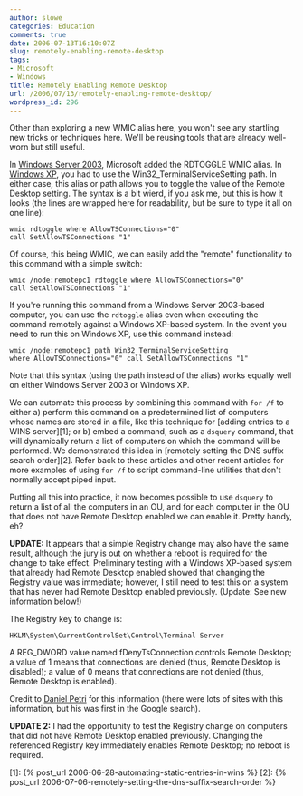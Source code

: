 ```yaml
---
author: slowe
categories: Education
comments: true
date: 2006-07-13T16:10:07Z
slug: remotely-enabling-remote-desktop
tags:
- Microsoft
- Windows
title: Remotely Enabling Remote Desktop
url: /2006/07/13/remotely-enabling-remote-desktop/
wordpress_id: 296
---
```


Other than exploring a new WMIC alias here, you won't see any startling new tricks or techniques here. We'll be reusing tools that are already well-worn but still useful.

In [Windows Server 2003](http://www.microsoft.com/windowsserver2003/), Microsoft added the RDTOGGLE WMIC alias. In [Windows XP](http://www.microsoft.com/windowsxp/), you had to use the Win32_TerminalServiceSetting path. In either case, this alias or path allows you to toggle the value of the Remote Desktop setting. The syntax is a bit wierd, if you ask me, but this is how it looks (the lines are wrapped here for readability, but be sure to type it all on one line):

    wmic rdtoggle where AllowTSConnections="0" 
    call SetAllowTSConnections "1"

Of course, this being WMIC, we can easily add the "remote" functionality to this command with a simple switch:

    wmic /node:remotepc1 rdtoggle where AllowTSConnections="0" 
    call SetAllowTSConnections "1"

If you're running this command from a Windows Server 2003-based computer, you can use the `rdtoggle` alias even when executing the command remotely against a Windows XP-based system. In the event you need to run this on Windows XP, use this command instead:

    wmic /node:remotepc1 path Win32_TerminalServiceSetting 
    where AllowTSConnections="0" call SetAllowTSConnections "1"

Note that this syntax (using the path instead of the alias) works equally well on either Windows Server 2003 or Windows XP.

We can automate this process by combining this command with `for /f` to either a) perform this command on a predetermined list of computers whose names are stored in a file, like this technique for [adding entries to a WINS server][1]; or b) embed a command, such as a `dsquery` command, that will dynamically return a list of computers on which the command will be performed. We demonstrated this idea in [remotely setting the DNS suffix search order][2]. Refer back to these articles and other recent articles for more examples of using `for /f` to script command-line utilities that don't normally accept piped input.

Putting all this into practice, it now becomes possible to use `dsquery` to return a list of all the computers in an OU, and for each computer in the OU that does not have Remote Desktop enabled we can enable it. Pretty handy, eh?

**UPDATE:** It appears that a simple Registry change may also have the same result, although the jury is out on whether a reboot is required for the change to take effect. Preliminary testing with a Windows XP-based system that already had Remote Desktop enabled showed that changing the Registry value was immediate; however, I still need to test this on a system that has never had Remote Desktop enabled previously. (Update: See new information below!)

The Registry key to change is:

    HKLM\System\CurrentControlSet\Control\Terminal Server

A REG_DWORD value named fDenyTsConnection controls Remote Desktop; a value of 1 means that connections are denied (thus, Remote Desktop is disabled); a value of 0 means that connections are not denied (thus, Remote Desktop is enabled).

Credit to [Daniel Petri](http://www.petri.co.il/remotely_enable_remote_desktop_on_windows_server_2003.htm) for this information (there were lots of sites with this information, but his was first in the Google search).

**UPDATE 2:** I had the opportunity to test the Registry change on computers that did not have Remote Desktop enabled previously. Changing the referenced Registry key immediately enables Remote Desktop; no reboot is required.

[1]: {% post_url 2006-06-28-automating-static-entries-in-wins %}
[2]: {% post_url 2006-07-06-remotely-setting-the-dns-suffix-search-order %}
